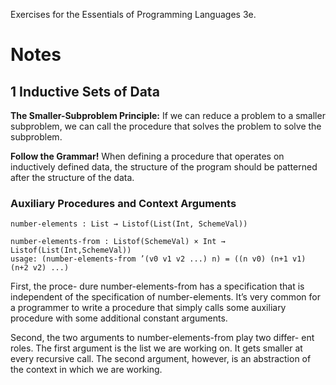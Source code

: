Exercises for the Essentials of Programming Languages 3e.

# Notes

## 1 Inductive Sets of Data

**The Smaller-Subproblem Principle:** If we can reduce a problem to a smaller subproblem, we can call the procedure that solves the problem to solve the subproblem.

**Follow the Grammar!** When defining a procedure that operates on inductively defined data, the structure of the program should be patterned after the structure of the data.

### Auxiliary Procedures and Context Arguments

```
number-elements : List → Listof(List(Int, SchemeVal))

number-elements-from : Listof(SchemeVal) × Int → Listof(List(Int,SchemeVal))
usage: (number-elements-from ’(v0 v1 v2 ...) n) = ((n v0) (n+1 v1) (n+2 v2) ...)
```

First, the proce- dure number-elements-from has a specification that is independent of the specification of number-elements. It’s very common for a programmer to write a procedure that simply calls some auxiliary procedure with some additional constant arguments.

Second, the two arguments to number-elements-from play two differ- ent roles. The first argument is the list we are working on. It gets smaller at every recursive call. The second argument, however, is an abstraction of the context in which we are working.



